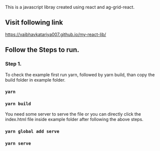 This is a javascript libray created using react and ag-grid-react.

## Visit following link

https://vaibhavkatariya007.github.io/my-react-lib/

## Follow the Steps to run.

### Step 1.

To check the example first run yarn, followed by yarn build, than copy the build folder in example folder.

### `yarn`

### `yarn build`

You need some server to serve the file or you can directly click the index.html file inside example folder after following the above steps.

### `yarn global add serve`

### `yarn serve`
